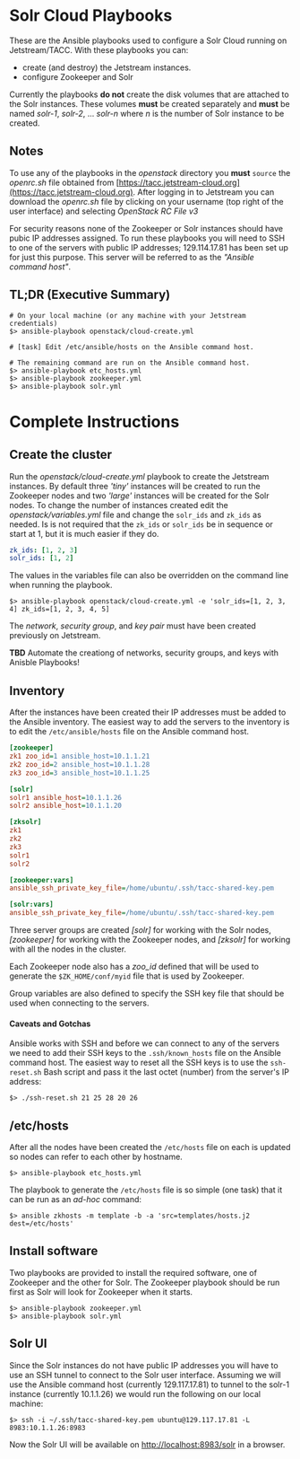 # Solr Cloud Playbooks

These are the Ansible playbooks used to configure a Solr Cloud running on Jetstream/TACC. With these playbooks you can:

- create (and destroy) the Jetstream instances.
- configure Zookeeper and Solr

Currently the playbooks **do not** create the disk volumes that are attached to the Solr instances.  These volumes **must** be created separately and **must** be named *solr-1*, *solr-2*, ... *solr-n* where *n* is the number of Solr instance to be created.

## Notes

To use any of the playbooks in the *openstack* directory you **must** `source` the *openrc.sh* file obtained from [https://tacc.jetstream-cloud.org](https://tacc.jetstream-cloud.org).  After logging in to Jetstream you can download the *openrc.sh* file by clicking on your username (top right of the user interface) and selecting *OpenStack RC File v3*

For security reasons none of the Zookeeper or Solr instances should have pubic IP addresses assigned. To run these playbooks you will need to SSH to one of the servers with public IP addresses; 129.114.17.81 has been set up for just this purpose.  This server will be referred to as the *"Ansible command host"*.

## TL;DR (Executive Summary)

```
# On your local machine (or any machine with your Jetstream credentials) 
$> ansible-playbook openstack/cloud-create.yml

# [task] Edit /etc/ansible/hosts on the Ansible command host.

# The remaining command are run on the Ansible command host.
$> ansible-playbook etc_hosts.yml
$> ansible-playbook zookeeper.yml
$> ansible-playbook solr.yml
```

# Complete Instructions

## Create the cluster

Run the *openstack/cloud-create.yml* playbook to create the Jetstream instances.  By default three *'tiny'* instances will be created to run the Zookeeper nodes and two *'large'* instances will be created for the Solr nodes.  To change the number of instances created edit the *openstack/variables.yml* file and change the `solr_ids` and `zk_ids` as needed.  Is is not required that the `zk_ids` or `solr_ids` be in sequence or start at 1, but it is much easier if they do.

```yaml
zk_ids: [1, 2, 3]
solr_ids: [1, 2]
```

The values in the variables file can also be overridden on the command line when running the playbook.

``` 
$> ansible-playbook openstack/cloud-create.yml -e 'solr_ids=[1, 2, 3, 4] zk_ids=[1, 2, 3, 4, 5]
```

The *network*, *security group*, and *key pair* must have been created previously on Jetstream.

**TBD** Automate the creationg of networks, security groups, and keys with Anisble Playbooks!

## Inventory

After the instances have been created their IP addresses must be added to the Ansible inventory.  The easiest way to add the servers to the inventory is to edit the `/etc/ansible/hosts` file on the Ansible command host.

```ini
[zookeeper]
zk1 zoo_id=1 ansible_host=10.1.1.21
zk2 zoo_id=2 ansible_host=10.1.1.28
zk3 zoo_id=3 ansible_host=10.1.1.25

[solr]
solr1 ansible_host=10.1.1.26
solr2 ansible_host=10.1.1.20

[zksolr]
zk1
zk2
zk3
solr1
solr2

[zookeeper:vars]
ansible_ssh_private_key_file=/home/ubuntu/.ssh/tacc-shared-key.pem

[solr:vars]
ansible_ssh_private_key_file=/home/ubuntu/.ssh/tacc-shared-key.pem
```

Three server groups are created *[solr]* for working with the Solr nodes, *[zookeeper]* for working with the Zookeeper nodes, and *[zksolr]* for working with all the nodes in the cluster.

Each Zookeeper node also has a *zoo_id* defined that will be used to generate the `$ZK_HOME/conf/myid` file that is used by Zookeeper.

Group variables are also defined to specify the SSH key file that should be used when connecting to the servers.

#### Caveats and Gotchas

Ansible works with SSH and before we can connect to any of the servers we need to add their SSH keys to the `.ssh/known_hosts` file on the Ansible command host.  The easiest way to reset all the SSH keys is to use the `ssh-reset.sh` Bash script and pass it the last octet (number) from the server's IP address:

``` 
$> ./ssh-reset.sh 21 25 28 20 26 
```

## /etc/hosts

After all the nodes have been created the `/etc/hosts` file on each is updated so nodes can refer to each other by hostname.

```
$> ansible-playbook etc_hosts.yml
```

The playbook to generate the `/etc/hosts` file is so simple (one task) that it can be run as an *ad-hoc* command:

``` 
$> ansible zkhosts -m template -b -a 'src=templates/hosts.j2 dest=/etc/hosts'
```

## Install software

Two playbooks are provided to install the required software, one of Zookeeper and the other for Solr.  The Zookeeper playbook should be run first as Solr will look for Zookeeper when it starts.

``` 
$> ansible-playbook zookeeper.yml
$> ansible-playbook solr.yml
```

## Solr UI

Since the Solr instances do not have public IP addresses you will have to use an SSH tunnel to connect to the Solr user interface. Assuming we will use the Ansible command host (currently 129.117.17.81) to tunnel to the solr-1 instance (currently 10.1.1.26) we would run the following on our local machine:

``` 
$> ssh -i ~/.ssh/tacc-shared-key.pem ubuntu@129.117.17.81 -L 8983:10.1.1.26:8983
```

Now the Solr UI will be available on [http://localhost:8983/solr](http://localhost:8983/solr) in a browser.
